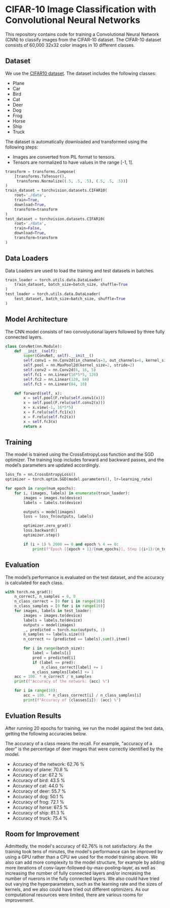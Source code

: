 # CIFAR-10 Image Classification with Convolutional Neural Networks

This repository contains code for training a Convolutional Neural Network (CNN) to classify images from the CIFAR-10 dataset. The CIFAR-10 dataset consists of 60,000 32x32 color images in 10 different classes.

## Dataset

We use the [CIFAR10 dataset](https://www.cs.toronto.edu/~kriz/cifar.html). The dataset includes the following classes:

- Plane
- Car
- Bird
- Cat
- Deer
- Dog
- Frog
- Horse
- Ship
- Truck

The dataset is automatically downloaded and transformed using the following steps:
- Images are converted from PIL format to tensors.
- Tensors are normalized to have values in the range [-1, 1].

```python
transform = transforms.Compose(
    [transforms.ToTensor(),
     transforms.Normalize((.5, .5, .5), (.5, .5, .5))]
)
train_dataset = torchvision.datasets.CIFAR10(
    root='./data',
    train=True,
    download=True,
    transform=transform
)
test_dataset = torchvision.datasets.CIFAR10(
    root='./data',
    train=False,
    download=True,
    transform=transform
)
```

## Data Loaders

Data Loaders are used to load the training and test datasets in batches.

```python
train_loader = torch.utils.data.DataLoader(
    train_dataset, batch_size=batch_size, shuffle=True
)
test_loader = torch.utils.data.DataLoader(
    test_dataset, batch_size=batch_size, shuffle=True
)
```

## Model Architecture

The CNN model consists of two convolyutional layers followed by three fully connected layers.

```python
class ConvNet(nn.Module):
    def __init__(self):
        super(ConvNet, self).__init__()
        self.conv1 = nn.Conv2d(in_channels=3, out_channels=6, kernel_size=5)
        self.pool = nn.MaxPool2d(kernel_size=2, stride=2)
        self.conv2 = nn.Conv2d(6, 16, 5)
        self.fc1 = nn.Linear(16*5*5, 120)
        self.fc2 = nn.Linear(120, 84)
        self.fc3 = nn.Linear(84, 10)

    def forward(self, x):
        x = self.pool(F.relu(self.conv1(x)))
        x = self.pool(F.relu(self.conv2(x)))
        x = x.view(-1, 16*5*5)
        x = F.relu(self.fc1(x))
        x = F.relu(self.fc2(x))
        x = self.fc3(x)
        return x
```

## Training

The model is trained using the CrossEntropyLoss function and the SGD optimizer. The training loop includes forward and backward passes, and the model’s parameters are updated accordingly.

```python
loss_fn = nn.CrossEntropyLoss()
optimizer = torch.optim.SGD(model.parameters(), lr=learning_rate)

for epoch in range(num_epochs):
    for i, (images, labels) in enumerate(train_loader):
        images = images.to(device)
        labels = labels.to(device)

        outputs = model(images)
        loss = loss_fn(outputs, labels)

        optimizer.zero_grad()
        loss.backward()
        optimizer.step()

        if (i + 1) % 2000 == 0 and epoch % 4 == 0:
            print(f"Epoch [{epoch + 1}/{num_epochs}], Step [{i+1}/{n_total_steps}], loss: {loss.item():.4f}")
```

## Evaluation

The model’s performance is evaluated on the test dataset, and the accuracy is calculated for each class.

```python
with torch.no_grad():
    n_correct, n_samples = 0, 0
    n_class_correct = [0 for i in range(10)]
    n_class_samples = [0 for i in range(10)]
    for images, labels in test_loader:
        images = images.to(device)
        labels = labels.to(device)
        outputs = model(images)
        _, predicted = torch.max(outputs, 1)
        n_samples += labels.size(0)
        n_correct += (predicted == labels).sum().item()

        for i in range(batch_size):
            label = labels[i]
            pred = predicted[i]
            if (label == pred):
                n_class_correct[label] += 1
            n_class_samples[label] += 1
    acc = 100. * n_correct / n_samples
    print(f"Accuracy of the network: {acc} %")

    for i in range(10):
        acc = 100. * n_class_correct[i] / n_class_samples[i]
        print(f"Accuracy of {classes[i]}: {acc} %")
```

## Evluation Results

After running 20 epochs for training, we run the model against the test data, getting the following accuracies below.

The accuracy of a class means the recall. For example, "accuracy of a deer" is the percentage of deer images that were correctly identified by the model.

- Accuracy of the network: 62.76 %
- Accuracy of plane: 70.8 %
- Accuracy of car: 67.2 %
- Accuracy of bird: 43.5 %
- Accuracy of cat: 44.0 %
- Accuracy of deer: 55.7 %
- Accuracy of dog: 50.1 %
- Accuracy of frog: 72.1 %
- Accuracy of horse: 67.5 %
- Accuracy of ship: 81.3 %
- Accuracy of truck: 75.4 %

## Room for Improvement

Admittedly, the model's accuracy of 62.76% is not satisfactory. As the training took tens of minutes, the model's performance can be improved by using a GPU rather than a CPU we used for the model training above.
We also can add more complexity to the model structure, for example by adding more iterations of conv-layer-followed-by-max-pooling-layer, as well as increasing the number of fully connected layers and/or increasing the number of nuerons in the fully connected layers.
We also could have tried out varying the hyperparameters, such as the learning rate and the sizes of kernels, and we also could have tried out different optimizers. As our computational resources were limited, there are various rooms for improvement.
